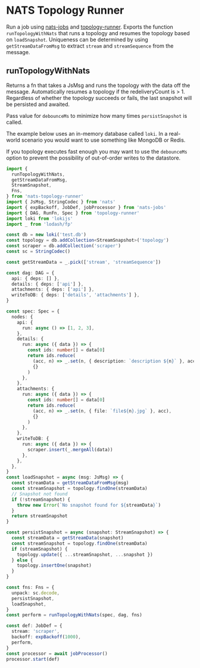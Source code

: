 # NATS Topology Runner

Run a job using [nats-jobs](https://github.com/smartprocure/nats-jobs)
and [topology-runner](https://github.com/smartprocure/topology-runner).
Exports the function `runTopologyWithNats` that runs a topology and
resumes the topology based on `loadSnapshot`. Uniqueness can be determined
by using `getStreamDataFromMsg` to extract `stream` and `streamSequence`
from the message.

## runTopologyWithNats

Returns a fn that takes a JsMsg and runs the topology
with the data off the message. Automatically resumes a topology
if the redeliveryCount is > 1. Regardless of whether the topology
succeeds or fails, the last snapshot will be persisted and awaited.

Pass value for `debounceMs` to minimize how many times `persistSnapshot`
is called.

The example below uses an in-memory database called `loki`. In a real-world
scenario you would want to use something like MongoDB or Redis.

If you topology executes fast enough you may want to use the `debounceMs`
option to prevent the possibility of out-of-order writes to the datastore.

```typescript
import {
  runTopologyWithNats,
  getStreamDataFromMsg,
  StreamSnapshot,
  Fns,
} from 'nats-topology-runner'
import { JsMsg, StringCodec } from 'nats'
import { expBackoff, JobDef, jobProcessor } from 'nats-jobs'
import { DAG, RunFn, Spec } from 'topology-runner'
import loki from 'lokijs'
import _ from 'lodash/fp'

const db = new loki('test.db')
const topology = db.addCollection<StreamSnapshot>('topology')
const scraper = db.addCollection('scraper')
const sc = StringCodec()

const getStreamData = _.pick(['stream', 'streamSequence'])

const dag: DAG = {
  api: { deps: [] },
  details: { deps: ['api'] },
  attachments: { deps: ['api'] },
  writeToDB: { deps: ['details', 'attachments'] },
}

const spec: Spec = {
  nodes: {
    api: {
      run: async () => [1, 2, 3],
    },
    details: {
      run: async ({ data }) => {
        const ids: number[] = data[0]
        return ids.reduce(
          (acc, n) => _.set(n, { description: `description ${n}` }, acc),
          {}
        )
      },
    },
    attachments: {
      run: async ({ data }) => {
        const ids: number[] = data[0]
        return ids.reduce(
          (acc, n) => _.set(n, { file: `file${n}.jpg` }, acc),
          {}
        )
      },
    },
    writeToDB: {
      run: async ({ data }) => {
        scraper.insert(_.mergeAll(data))
      },
    },
  },
}
const loadSnapshot = async (msg: JsMsg) => {
  const streamData = getStreamDataFromMsg(msg)
  const streamSnapshot = topology.findOne(streamData)
  // Snapshot not found
  if (!streamSnapshot) {
    throw new Error(`No snapshot found for ${streamData}`)
  }
  return streamSnapshot
}

const persistSnapshot = async (snapshot: StreamSnapshot) => {
  const streamData = getStreamData(snapshot)
  const streamSnapshot = topology.findOne(streamData)
  if (streamSnapshot) {
    topology.update({ ...streamSnapshot, ...snapshot })
  } else {
    topology.insertOne(snapshot)
  }
}

const fns: Fns = {
  unpack: sc.decode,
  persistSnapshot,
  loadSnapshot,
}
const perform = runTopologyWithNats(spec, dag, fns)

const def: JobDef = {
  stream: 'scraper',
  backoff: expBackoff(1000),
  perform,
}
const processor = await jobProcessor()
processor.start(def)
```
